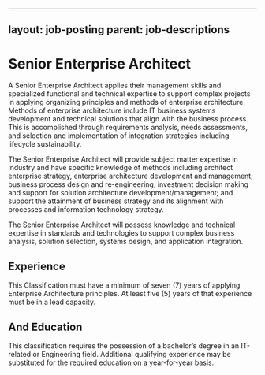 
---
layout: job-posting
parent: job-descriptions
---



# Senior Enterprise Architect
A Senior Enterprise Architect applies their management skills and specialized functional and technical expertise to support complex projects in applying organizing principles and methods of enterprise architecture. Methods of enterprise architecture include IT business systems development and technical solutions that align with the business process. This is accomplished through requirements analysis, needs assessments, and selection and implementation of integration strategies including lifecycle sustainability.

The Senior Enterprise Architect will provide subject matter expertise in industry and have specific knowledge of methods including architect enterprise strategy, enterprise architecture development and management; business process design and re-engineering; investment decision making and support for solution architecture development/management; and support the attainment of business strategy and its alignment with processes and information technology strategy.

The Senior Enterprise Architect will possess knowledge and technical expertise in standards and technologies to support complex business analysis, solution selection, systems design, and application integration.

## Experience
This Classification must have a minimum of seven (7) years of applying Enterprise Architecture principles. At least five (5) years of that experience must be in a lead capacity.

## And Education
This classification requires the possession of a bachelor’s degree in an IT-related or Engineering field. Additional qualifying experience may be substituted for the required education on a year-for-year basis.
